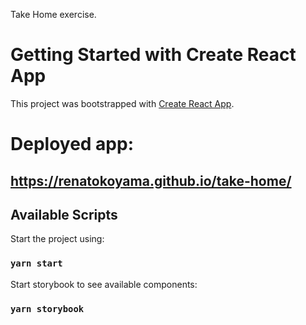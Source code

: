 Take Home exercise.



# Getting Started with Create React App

This project was bootstrapped with [Create React App](https://github.com/facebook/create-react-app).

# Deployed app:
## https://renatokoyama.github.io/take-home/

## Available Scripts

Start the project using:

### `yarn start`

Start storybook to see available components:

### `yarn storybook`

